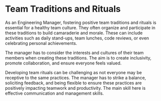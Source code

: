 # Team Traditions and Rituals

As an Engineering Manager, fostering positive team traditions and rituals is essential for a healthy team culture. They often organize and participate in these traditions to build camaraderie and morale. These can include activities such as daily stand-ups, team lunches, code reviews, or even celebrating personal achievements.

The manager has to consider the interests and cultures of their team members when creating these traditions. The aim is to create inclusivity, promote collaboration, and ensure everyone feels valued. 

Developing team rituals can be challenging as not everyone may be receptive to the same practices. The manager has to strike a balance, soliciting feedback, and being flexible to ensure these practices are positively impacting teamwork and productivity. The main skill here is effective communication and management skills.